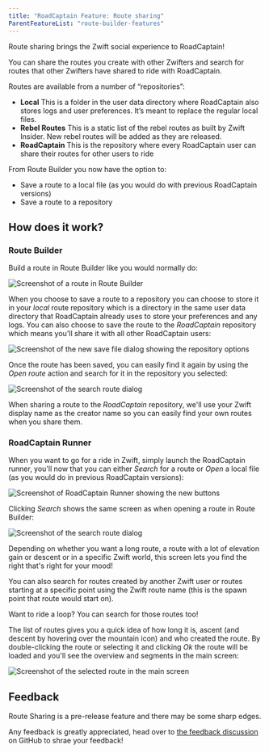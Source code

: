 ```yaml
---
title: "RoadCaptain Feature: Route sharing"
ParentFeatureList: "route-builder-features"
---
```


Route sharing brings the Zwift social experience to RoadCaptain!

You can share the routes you create with other Zwifters and search for routes that other Zwifters have shared to ride with RoadCaptain.

Routes are available from a number of “repositories”:

- **Local** This is a folder in the user data directory where RoadCaptain also stores logs and user preferences. It’s meant to replace the regular local files.
- **Rebel Routes** This is a static list of the rebel routes as built by Zwift Insider. New rebel routes will be added as they are released.
- **RoadCaptain** This is the repository where every RoadCaptain user can share their routes for other users to ride

From Route Builder you now have the option to:

- Save a route to a local file (as you would do with previous RoadCaptain versions)
- Save a route to a repository

## How does it work?

### Route Builder

Build a route in Route Builder like you would normally do:

![Screenshot of a route in Route Builder](/images/route-sharing-step-1-route.png)

When you choose to save a route to a repository you can choose to store it in your _local_ route repository which is a directory in the same user data directory that RoadCaptain already uses to store your preferences and any logs. You can also choose to save the route to the _RoadCaptain_ repository which means you'll share it with all other RoadCaptain users:

![Screenshot of the new save file dialog showing the repository options](/images/route-sharing-step-2-repository.png)

Once the route has been saved, you can easily find it again by using the _Open route_ action and search for it in the repository you selected:

![Screenshot of the search route dialog](/images/route-sharing-step-3-search.png)

When sharing a route to the _RoadCaptain_ repository, we'll use your Zwift display name as the creator name so you can easily find your own routes when you share them.

### RoadCaptain Runner

When you want to go for a ride in Zwift, simply launch the RoadCaptain runner, you'll now that you can either _Search_ for a route or _Open_ a local file (as you would do in previous RoadCaptain versions):

![Screenshot of RoadCaptain Runner showing the new buttons](/images/route-sharing-step-4-runner.png)

Clicking _Search_ shows the same screen as when opening a route in Route Builder:

![Screenshot of the search route dialog](/images/route-sharing-step-5-search.png)

Depending on whether you want a long route, a route with a lot of elevation gain or descent or in a specific Zwift world, this screen lets you find the right that's right for your mood!

You can also search for routes created by another Zwift user or routes starting at a specific point using the Zwift route name (this is the spawn point that route would start on).

Want to ride a loop? You can search for those routes too!

The list of routes gives you a quick idea of how long it is, ascent (and descent by hovering over the mountain icon) and who created the route. By double-clicking the route or selecting it and clicking _Ok_ the route will be loaded and you'll see the overview and segments in the main screen:


![Screenshot of the selected route in the main screen](/images/route-sharing-step-6-route.png)

## Feedback

Route Sharing is a pre-release feature and there may be some sharp edges.

Any feedback is greatly appreciated, head over to [the feedback discussion](https://github.com/sandermvanvliet/RoadCaptain/discussions/116) on GitHub to shrae your feedback!